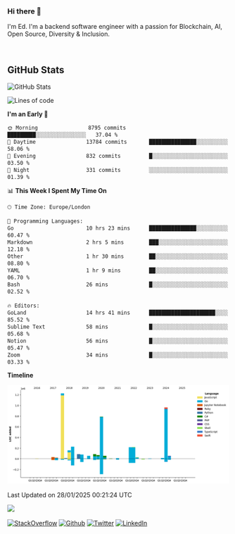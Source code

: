 ### Hi there 👋
 I'm Ed. I'm a backend software engineer with a passion for Blockchain, AI, Open Source, Diversity & Inclusion.

<br />

<h2>GitHub Stats</h2>
<p><img src="https://github-readme-stats.vercel.app/api?username=echarrod&amp;show_icons=true" alt="GitHub Stats"></p>

<!--START_SECTION:waka-->
![Lines of code](https://img.shields.io/badge/From%20Hello%20World%20I%27ve%20Written-4.4%20million%20lines%20of%20code-blue)

**I'm an Early 🐤** 

```text
🌞 Morning                8795 commits        █████████░░░░░░░░░░░░░░░░   37.04 % 
🌆 Daytime                13784 commits       ███████████████░░░░░░░░░░   58.06 % 
🌃 Evening                832 commits         █░░░░░░░░░░░░░░░░░░░░░░░░   03.50 % 
🌙 Night                  331 commits         ░░░░░░░░░░░░░░░░░░░░░░░░░   01.39 % 
```


📊 **This Week I Spent My Time On** 

```text
🕑︎ Time Zone: Europe/London

💬 Programming Languages: 
Go                       10 hrs 23 mins      ███████████████░░░░░░░░░░   60.47 % 
Markdown                 2 hrs 5 mins        ███░░░░░░░░░░░░░░░░░░░░░░   12.18 % 
Other                    1 hr 30 mins        ██░░░░░░░░░░░░░░░░░░░░░░░   08.80 % 
YAML                     1 hr 9 mins         ██░░░░░░░░░░░░░░░░░░░░░░░   06.70 % 
Bash                     26 mins             █░░░░░░░░░░░░░░░░░░░░░░░░   02.52 % 

🔥 Editors: 
GoLand                   14 hrs 41 mins      █████████████████████░░░░   85.52 % 
Sublime Text             58 mins             █░░░░░░░░░░░░░░░░░░░░░░░░   05.68 % 
Notion                   56 mins             █░░░░░░░░░░░░░░░░░░░░░░░░   05.47 % 
Zoom                     34 mins             █░░░░░░░░░░░░░░░░░░░░░░░░   03.33 % 
```

**Timeline**

![Lines of Code chart](https://raw.githubusercontent.com/echarrod/echarrod/main/assets/bar_graph.png)


 Last Updated on 28/01/2025 00:21:24 UTC
<!--END_SECTION:waka-->

![](https://komarev.com/ghpvc/?username=echarrod)

<p>
<a href="https://stackoverflow.com/users/1014632/ech" target="_blank"><img alt="StackOverflow" src="https://img.shields.io/badge/-Stackoverflow-FE7A16?style=for-the-badge&logo=stack-overflow&logoColor=white" /></a> 
<a href="https://github.com/echarrod" target="_blank"><img alt="Github" src="https://img.shields.io/badge/GitHub-%2312100E.svg?&style=for-the-badge&logo=Github&logoColor=white" /></a> 
<a href="https://twitter.com/e_harrod" target="_blank"><img alt="Twitter" src="https://img.shields.io/badge/twitter-%231DA1F2.svg?&style=for-the-badge&logo=twitter&logoColor=white" /></a> 
<a href="https://www.linkedin.com/in/ed-harrod" target="_blank"><img alt="LinkedIn" src="https://img.shields.io/badge/linkedin-%230077B5.svg?&style=for-the-badge&logo=linkedin&logoColor=white" /></a>
